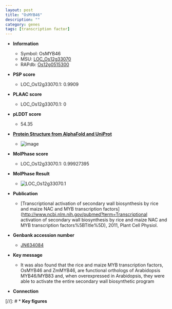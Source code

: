 ```yaml
---
layout: post
title: "OsMYB46"
description: ""
category: genes
tags: [transcription factor]
---
```


* **Information**  
    + Symbol: OsMYB46  
    + MSU: [LOC_Os12g33070](http://rice.plantbiology.msu.edu/cgi-bin/ORF_infopage.cgi?orf=LOC_Os12g33070)  
    + RAPdb: [Os12g0515300](http://rapdb.dna.affrc.go.jp/viewer/gbrowse_details/irgsp1?name=Os12g0515300)  

* **PSP score**  
    + LOC_Os12g33070.1: 0.9909 

* **PLAAC score**  
    + LOC_Os12g33070.1: 0 

* **pLDDT score**
    + 54.35

* **[Protein Structure from AlphaFold and UniProt](https://www.uniprot.org/uniprotkb/Q2QPW4/entry#structure)**
    + ![image](https://ricepsp.github.io/images/Q2/AF-Q2QPW4-F1.png)

* **MolPhase score**
    + LOC_Os12g33070.1: 0.99927395

* **MolPhase Result**
    + ![LOC_Os12g33070.1](https://304243504.github.io/Pictures/LOC_Os12g/LOC_Os12g33070.1.png)

* **Publication**  
    + [Transcriptional activation of secondary wall biosynthesis by rice and maize NAC and MYB transcription factors](http://www.ncbi.nlm.nih.gov/pubmed?term=Transcriptional activation of secondary wall biosynthesis by rice and maize NAC and MYB transcription factors%5BTitle%5D), 2011, Plant Cell Physiol.

* **Genbank accession number**  
    + [JN634084](http://www.ncbi.nlm.nih.gov/nuccore/JN634084)

* **Key message**  
    + It was also found that the rice and maize MYB transcription factors, OsMYB46 and ZmMYB46, are functional orthologs of Arabidopsis MYB46/MYB83 and, when overexpressed in Arabidopsis, they were able to activate the entire secondary wall biosynthetic program

* **Connection**  

[//]: # * **Key figures**  


